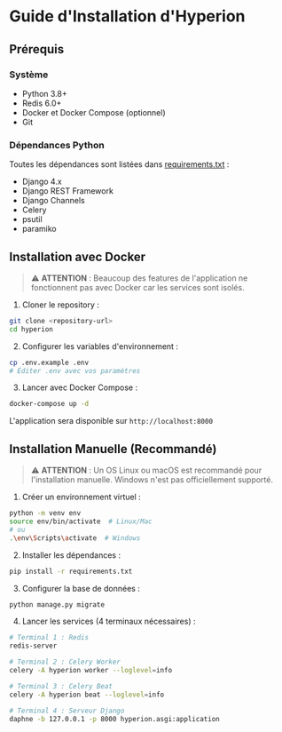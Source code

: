 # Guide d'Installation d'Hyperion

## Prérequis
### Système
- Python 3.8+
- Redis 6.0+
- Docker et Docker Compose (optionnel)
- Git

### Dépendances Python
Toutes les dépendances sont listées dans [requirements.txt](../requirements.txt) :
- Django 4.x
- Django REST Framework
- Django Channels
- Celery
- psutil
- paramiko

## Installation avec Docker

> ⚠️ **ATTENTION** : Beaucoup des features de l'application ne fonctionnent pas avec Docker car les services sont isolés.


1. Cloner le repository :
```bash
git clone <repository-url>
cd hyperion
```

2. Configurer les variables d'environnement :
```bash
cp .env.example .env
# Éditer .env avec vos paramètres
```

3. Lancer avec Docker Compose :
```bash
docker-compose up -d
```

L'application sera disponible sur `http://localhost:8000` 

## Installation Manuelle (Recommandé)
> ⚠️ **ATTENTION** : Un OS Linux ou macOS est recommandé pour l'installation manuelle. Windows n'est pas officiellement supporté.

1. Créer un environnement virtuel :

```bash
python -m venv env
source env/bin/activate  # Linux/Mac
# ou
.\env\Scripts\activate  # Windows
```

2. Installer les dépendances :

```bash
pip install -r requirements.txt
```

3. Configurer la base de données :
```bash
python manage.py migrate
```

4. Lancer les services (4 terminaux nécessaires) :
```bash
# Terminal 1 : Redis
redis-server

# Terminal 2 : Celery Worker
celery -A hyperion worker --loglevel=info

# Terminal 3 : Celery Beat
celery -A hyperion beat --loglevel=info

# Terminal 4 : Serveur Django
daphne -b 127.0.0.1 -p 8000 hyperion.asgi:application
```
